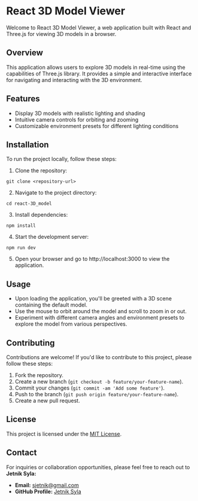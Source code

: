 # React 3D Model Viewer

Welcome to React 3D Model Viewer, a web application built with React and Three.js for viewing 3D models in a browser.

## Overview

This application allows users to explore 3D models in real-time using the capabilities of Three.js library. It provides a simple and interactive interface for navigating and interacting with the 3D environment.

## Features

- Display 3D models with realistic lighting and shading
- Intuitive camera controls for orbiting and zooming
- Customizable environment presets for different lighting conditions

## Installation

To run the project locally, follow these steps:

1. Clone the repository:

```
git clone <repository-url>
```

2. Navigate to the project directory:

```
cd react-3D_model

```

3. Install dependencies:

```
npm install
```

4. Start the development server:

```
npm run dev
```

5. Open your browser and go to http://localhost:3000 to view the application.

## Usage

- Upon loading the application, you'll be greeted with a 3D scene containing the default model.
- Use the mouse to orbit around the model and scroll to zoom in or out.
- Experiment with different camera angles and environment presets to explore the model from various perspectives.

## Contributing

Contributions are welcome! If you'd like to contribute to this project, please follow these steps:

1. Fork the repository.
2. Create a new branch (`git checkout -b feature/your-feature-name`).
3. Commit your changes (`git commit -am 'Add some feature'`).
4. Push to the branch (`git push origin feature/your-feature-name`).
5. Create a new pull request.

## License

This project is licensed under the [MIT License](LICENSE).

## Contact

For inquiries or collaboration opportunities, please feel free to reach out to **Jetnik Syla:**

- **Email:** [sjetnik@gmail.com](mailto:sjetnik@gmail.com)
- **GitHub Profile:** [Jetnik Syla](https://github.com/JetnikSyla)
